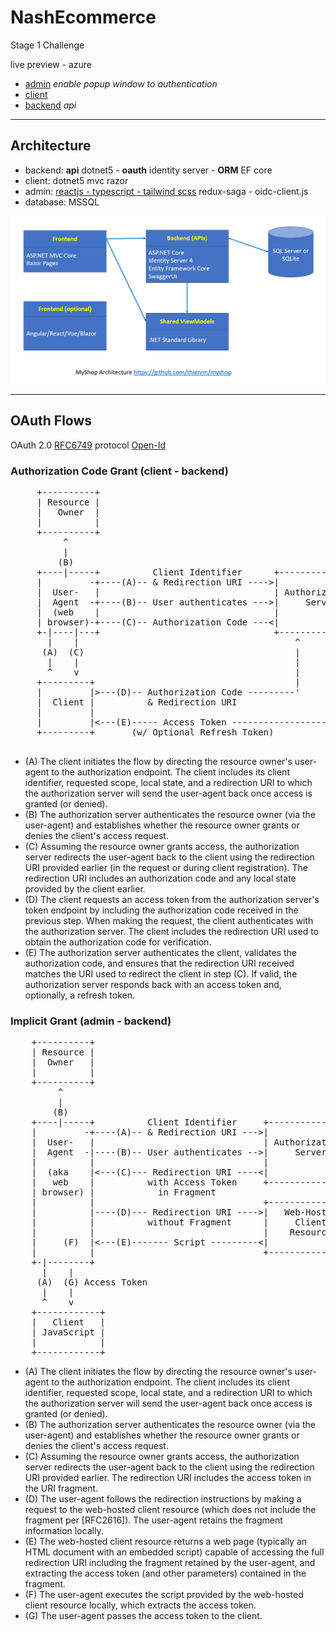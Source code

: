 # NashEcommerce
Stage 1 Challenge

live preview - azure 
- [admin](https://nashonggieoi.z23.web.core.windows.net) *enable popup window to authentication*
- [client](https://nashonggieoi-client.azurewebsites.net)
- [backend](http://nashoggieoi.azurewebsites.net) *api*
---

## Architecture

- backend: **api** dotnet5 - **oauth** identity server - **ORM** EF core
- client: dotnet5 mvc razor 
- admin: [reactjs - typescript - tailwind scss](https://github.com/onggieoi/Codebase-Reactjs) redux-saga - oidc-client.js
- database: MSSQL

![Architecture](img4README/architecture.png)

---

## OAuth Flows

OAuth 2.0 [RFC6749](https://tools.ietf.org/html/rfc6749) protocol
[Open-Id](https://openid.net/specs/openid-connect-core-1_0.html)

### Authorization Code Grant (client - backend)
<pre>
     +----------+
     | Resource |
     |   Owner  |
     |          |
     +----------+
          ^
          |
         (B)
     +----|-----+          Client Identifier      +---------------+
     |         -+----(A)-- & Redirection URI ---->|               |
     |  User-   |                                 | Authorization |
     |  Agent  -+----(B)-- User authenticates --->|     Server    |
     |  (web    |                                 |               |
     | browser)-+----(C)-- Authorization Code ---<|               |
     +-|----|---+                                 +---------------+
       |    |                                         ^      v
      (A)  (C)                                        |      |
       |    |                                         |      |
       ^    v                                         |      |
     +---------+                                      |      |
     |         |>---(D)-- Authorization Code ---------'      |
     |  Client |          & Redirection URI                  |
     |         |                                             |
     |         |<---(E)----- Access Token -------------------'
     +---------+       (w/ Optional Refresh Token)

</pre>
- (A)  The client initiates the flow by directing the resource owner's
user-agent to the authorization endpoint.  The client includes
its client identifier, requested scope, local state, and a
redirection URI to which the authorization server will send the
user-agent back once access is granted (or denied).
- (B)  The authorization server authenticates the resource owner (via
the user-agent) and establishes whether the resource owner
grants or denies the client's access request.
- (C)  Assuming the resource owner grants access, the authorization
server redirects the user-agent back to the client using the
redirection URI provided earlier (in the request or during
client registration).  The redirection URI includes an
authorization code and any local state provided by the client
earlier.
- (D)  The client requests an access token from the authorization
server's token endpoint by including the authorization code
received in the previous step.  When making the request, the
client authenticates with the authorization server.  The client
includes the redirection URI used to obtain the authorization
code for verification.
- (E)  The authorization server authenticates the client, validates the
authorization code, and ensures that the redirection URI
received matches the URI used to redirect the client in
step (C).  If valid, the authorization server responds back with
an access token and, optionally, a refresh token.


### Implicit Grant (admin - backend)
<pre>
    +----------+
    | Resource |
    |  Owner   |
    |          |
    +----------+
         ^
         |
        (B)
    +----|-----+          Client Identifier     +---------------+
    |         -+----(A)-- & Redirection URI --->|               |
    |  User-   |                                | Authorization |
    |  Agent  -|----(B)-- User authenticates -->|     Server    |
    |          |                                |               |
    |  (aka    |<---(C)--- Redirection URI ----<|               |
    |   web    |          with Access Token     +---------------+
    | browser) |            in Fragment
    |          |                                +---------------+
    |          |----(D)--- Redirection URI ---->|   Web-Hosted  |
    |          |          without Fragment      |     Client    |
    |          |                                |    Resource   |
    |     (F)  |<---(E)------- Script ---------<|               |
    |          |                                +---------------+
    +-|--------+
      |    |
     (A)  (G) Access Token
      |    |
      ^    v
    +------------+
    |   Client   |
    | JavaScript |
    |            |
    +------------+
</pre>
- (A)  The client initiates the flow by directing the resource owner's
user-agent to the authorization endpoint.  The client includes
its client identifier, requested scope, local state, and a
redirection URI to which the authorization server will send the
user-agent back once access is granted (or denied).
- (B)  The authorization server authenticates the resource owner (via
the user-agent) and establishes whether the resource owner
grants or denies the client's access request.
- (C)  Assuming the resource owner grants access, the authorization
server redirects the user-agent back to the client using the
redirection URI provided earlier.  The redirection URI includes
the access token in the URI fragment.
- (D)  The user-agent follows the redirection instructions by making a
request to the web-hosted client resource (which does not
include the fragment per [RFC2616]).  The user-agent retains the
fragment information locally.
- (E)  The web-hosted client resource returns a web page (typically an
HTML document with an embedded script) capable of accessing the
full redirection URI including the fragment retained by the
user-agent, and extracting the access token (and other
parameters) contained in the fragment.
- (F)  The user-agent executes the script provided by the web-hosted
client resource locally, which extracts the access token.
- (G)  The user-agent passes the access token to the client.
